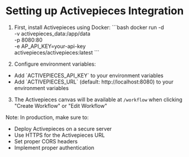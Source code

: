 # Setting up Activepieces Integration

1. First, install Activepieces using Docker:
\`\`\`bash
docker run -d \
  -v activepieces_data:/app/data \
  -p 8080:80 \
  -e AP_API_KEY=your-api-key \
  activepieces/activepieces:latest
\`\`\`

2. Configure environment variables:
- Add \`ACTIVEPIECES_API_KEY\` to your environment variables
- Add \`ACTIVEPIECES_URL\` (default: http://localhost:8080) to your environment variables

3. The Activepieces canvas will be available at `/workflow` when clicking "Create Workflow" or "Edit Workflow"

Note: In production, make sure to:
- Deploy Activepieces on a secure server
- Use HTTPS for the Activepieces URL
- Set proper CORS headers
- Implement proper authentication


